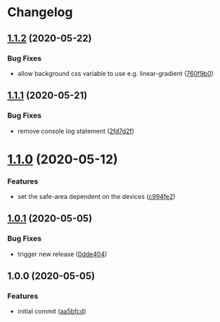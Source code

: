 # Changelog

## [1.1.2](https://github.com/SimonGolms/device-bars/compare/v1.1.1...v1.1.2) (2020-05-22)


### Bug Fixes

* allow background css variable to use e.g. linear-gradient ([760f9b0](https://github.com/SimonGolms/device-bars/commit/760f9b0798d5aace57d85f31ffef3fc30768dd4b))

## [1.1.1](https://github.com/SimonGolms/device-bars/compare/v1.1.0...v1.1.1) (2020-05-21)


### Bug Fixes

* remove console log statement ([2fd7d2f](https://github.com/SimonGolms/device-bars/commit/2fd7d2ffa816c58a582a815ed2f1241b0d163d70))

# [1.1.0](https://github.com/SimonGolms/device-bars/compare/v1.0.1...v1.1.0) (2020-05-12)


### Features

* set the safe-area dependent on the devices ([c994fe2](https://github.com/SimonGolms/device-bars/commit/c994fe2f517c2a0b51168eeb28671f4743fe9769))

## [1.0.1](https://github.com/SimonGolms/device-bars/compare/v1.0.0...v1.0.1) (2020-05-05)

### Bug Fixes

* trigger new release ([0dde404](https://github.com/SimonGolms/device-bars/commit/0dde4041635465a675be4959739315428716aac4))

## 1.0.0 (2020-05-05)

### Features

* initial commit ([aa5bfcd](https://github.com/SimonGolms/device-bars/commit/aa5bfcdb117941d3edfb9dc144e4de7e03d101b0))
